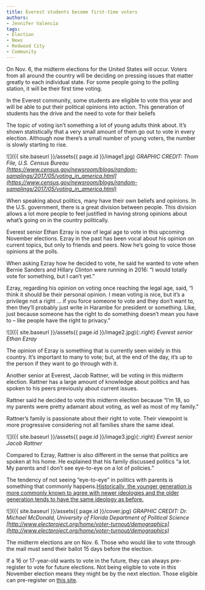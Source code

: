 ```yaml
---
title: Everest students become first-time voters
authors:
- Jennifer Valencia 
tags:
- Election
- News
- Redwood City
- Community
---
```

On Nov. 6, the midterm elections for the United States will occur. Voters from all around the country will be deciding on pressing issues that matter greatly to each individual state. For some people going to the polling station, it will be their first time voting.

In the Everest community, some students are eligible to vote this year and will be able to put their political opinions into action. This generation of students has the drive and the need to vote for their beliefs

The topic of voting isn’t something a lot of young adults think about. It’s shown statistically that a very small amount of them go out to vote in every election. Although now there’s a small number of young voters, the number is slowly starting to rise. 

![]({{ site.baseurl }}/assets{{ page.id }}/image1.jpg)
*GRAPHIC CREDIT: Thom File, U.S. Census Bureau [https://www.census.gov/newsroom/blogs/random-samplings/2017/05/voting_in_america.html](https://www.census.gov/newsroom/blogs/random-samplings/2017/05/voting_in_america.html)*

When speaking about politics, many have their own beliefs and opinions. In the U.S. government, there is a great division between people. This division allows a lot more people to feel justified in having strong opinions about what’s going on in the country politically.

Everest senior Ethan Ezray is now of legal age to vote in this upcoming November elections. Ezray in the past has been vocal about his opinion on current topics, but only to friends and peers. Now he’s going to voice those opinions at the polls.

When asking Ezray how he decided to vote, he said he wanted to vote when Bernie Sanders and Hillary Clinton were running in 2016: “I would totally vote for something, but I can’t yet.”

Ezray, regarding his opinion on voting once reaching the legal age, said, “I think it should be their personal opinion. I mean voting is nice, but it’s a privilege not a right … if you force someone to vote and they don’t want to, then they’ll probably just write in Harambe for president or something. Like, just because someone has the right to do something doesn’t mean you have to – like people have the right to privacy.”

![]({{ site.baseurl }}/assets{{ page.id }}/image2.jpg){:.right}
*Everest senior Ethan Ezray*

The opinion of Ezray is something that is currently seen widely in this country. It’s important to many to vote; but, at the end of the day, it’s up to the person if they want to go through with it.

Another senior at Everest, Jacob Rattner, will be voting in this midterm election. Rattner has a large amount of knowledge about politics and has spoken to his peers previously about current issues.

Rattner said he decided to vote this midterm election because “I’m 18, so my parents were pretty adamant about voting, as well as most of my family.”

Rattner’s family is passionate about their right to vote. Their viewpoint is more progressive considering not all families share the same ideal.

![]({{ site.baseurl }}/assets{{ page.id }}/image3.jpg){:.right}
*Everest senior Jacob Rattner*

Compared to Ezray, Rattner is also different in the sense that politics are spoken at his home. He explained that his family discussed politics “a lot. My parents and I don’t see eye-to-eye on a lot of policies.”

The tendency of not seeing “eye-to-eye” in politics with parents is something that commonly happens.[Historically, the younger generation is more commonly known to agree with newer ideologies and the older generation tends to have the same ideology as before.](http://www.people-press.org/2018/03/01/the-generation-gap-in-american-politics/)

![]({{ site.baseurl }}/assets{{ page.id }}/cover.jpg)
*GRAPHIC CREDIT: Dr. Michael McDonald, University of Florida Department of Political Science [http://www.electproject.org/home/voter-turnout/demographics](http://www.electproject.org/home/voter-turnout/demographics)*

The midterm elections are on Nov. 6. Those who would like to vote through the mail must send their ballot 15 days before the election.

If a 16 or 17-year-old wants to vote in the future, they can always pre-register to vote for future elections. Not being eligible to vote in this November election means they might be by the next election. Those eligible can pre-register on [this site](https://registertovote.ca.gov/). 